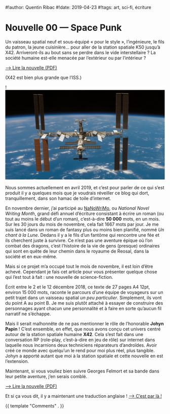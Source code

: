 #!author: Quentin Ribac
#!date: 2019-04-23
#!tags: art, sci-fi, écriture

# Nouvelle 00 — Space Punk

Un vaisseau spatial neuf et sous-équipé « pour le style », l’ingénieure, le fils du patron, la jeune cuisinière… pour aller de la station spatiale K50 jusqu’à X42. Arriveront-ils au bout sans se perdre dans le vide interstellaire ? La société humaine est-elle menacée par l’extérieur ou par l’intérieur ?

[—> Lire la nouvelle (PDF)](/media/files/nvl00_spacepunk_20181212.fr.pdf)

(X42 est bien plus grande que l’ISS.)

!![La Station Spatiale Internationale autour de notre bonne vieille Terre](/media/img/2019/04/iss.jpg)

Nous sommes actuellement en avril 2019, et c’est pour parler de ce qui s’est produit il y a quelques mois que je voudrais réveiller ce blog qui dort, tranquillement, dans son hamac de toile d’internet.

En novembre dernier, j’ai participé au [NaNoWriMo](https://nanowrimo.org/), ou *National Novel Writing Month*, grand défi annuel d’écriture consistant à écrire un roman (ou tout au moins le début d’un roman), c’est-à-dire **50 000** mots, en un mois. Sur les 30 jours du mois de novembre, cela fait 1667 mots par jour. Je me suis lancé dans un roman de fantasy plus ou moins bien planifié, nommé *Un chant à la Lune*. Dedans il y a le fils d’un fantôme qui rencontre une fée et ils cherchent juste à survivre. Ce n’est pas une aventure épique où l’on combat des dragons, c’est l’histoire de la vie de gens (presque) ordinaires qui sont en quête de leur chemin dans le royaume de Reosal, dans la société et en eux-même.

Mais si ce projet m’a occupé tout le mois de novembre, il est loin d’être achevé. Cependant je fais cet article pour vous présenter quelque chose qui l’est tout à fait : une nouvelle de science-fiction.

Écrit entre le 2 et le 12 décembre 2018, ce texte de 27 pages A4 12pt, environ 15 000 mots, raconte le parcours d’une équipe de voyageurs sur un petit trajet dans un vaisseau spatial *un peu particulier*. Simplement, ils vont du point A au point B. Je me suis plutôt attaché à essayer de construire des personnages ayant chacun une personnalité et à faire en sorte qu’aucun fil narratif ne s’échappe.

Mais il serait malhonnête de ne pas mentionner le rôle de l’honorable **Johyn Papin** ! C’est ensemble, en effet, que nous avons conçu cet univers centré autour de la station spatiale humaine **X42**. Cela s’est fait dans une conversation RP (role-play, c’est-à-dire en jeu de rôle) sur internet dans laquelle nous incarnions deux techniciens réparateurs d’androïdes. Avoir créé ce monde avec quelqu’un le rend pour moi plus réel, plus tangible. Johyn a apporté autant que moi à la station spatiale et cette nouvelle en est l’extension.

Maintenant, si vous vouliez bien suivre Georges Felmort et sa bande dans leur petite aventure, j’en serais comblé.

[—> Lire la nouvelle (PDF)](/media/files/nvl00_spacepunk_20181212.fr.pdf)

Et si ça vous dit, il y a maintenant une traduction anglaise ! [—> C’est par là !](/en/blog/2019/05/10/short00-space-punk.html)

{{ template "Comments" . }}
